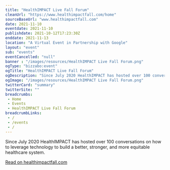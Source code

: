 ```yaml
--- 
title: "HealthIMPACT Live Fall Forum"
cleanUrl: "https://www.healthimpactfall.com/home"
sourceBaseUrl: "www.healthimpactfall.com"
date: 2021-11-10
eventdate: 2021-11-10
publishdate: 2021-10-12T17:23:30Z
enddate: 2021-11-13
location: "A Virtual Event in Partnership with Google"
layout: "event"
sub: "events"
eventCancelled: "null"
banner : "/images/resources/HealthIMPACT Live Fall Forum.png"
ogType: "bizzabo:event"
ogTitle: "HealthIMPACT Live Fall Forum"
ogDescription: "Since July 2020 HealthIMPACT has hosted over 100 conversations on how to leverage technology to build a better, stronger, and more equitable healthcare system. "
ogImage: "/images/resources/HealthIMPACT Live Fall Forum.png"
twitterCard: "summary"
twitterSite: ""
breadcrumbs:
 - Home
 - Events
 - HealthIMPACT Live Fall Forum
breadcrumbLinks:
 - / 
 - /events
 - / 
---
```

Since July 2020 HealthIMPACT has hosted over 100 conversations on how to leverage technology to build a better, stronger, and more equitable healthcare system.  
  
[Read on healthimpactfall.com](https://www.healthimpactfall.com/home)
